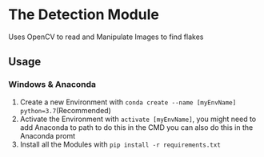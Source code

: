 # The Detection Module

Uses OpenCV to read and Manipulate Images to find flakes

## Usage 

### Windows & Anaconda
1. Create a new Environment with `conda create --name [myEnvName] python=3.7`(Recommended)
2. Activate the Environment with `activate [myEnvName]`, you might need to add Anaconda to path to do this in the CMD you can also do this in the Anaconda promt
3. Install all the Modules with `pip install -r requirements.txt` 